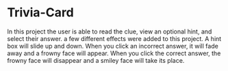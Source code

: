 # Trivia-Card
In this project the user is able to read the clue, view an optional hint, and select their answer.
a few different effects were added to this project. A hint box will slide up and down. When you click an incorrect answer, 
it will fade away and a frowny face will appear. When you click the correct answer,
the frowny face will disappear and a smiley face will take its place.
